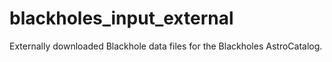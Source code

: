 # blackholes_input_external
Externally downloaded Blackhole data files for the Blackholes AstroCatalog.
